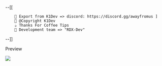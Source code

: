 --[[
        
        💬 Export from K1Dev => discord: https://discord.gg/awayfromus ] 
        🐌 @Copyright K1Dev
        ☕ Thanks For Coffee Tips 
        🧠 Development team => "RDX-Dev"
--]]

<p>Preview</p>
 <img src="https://cdn.discordapp.com/attachments/734565068037161030/1030773826453245983/unknown.png">
